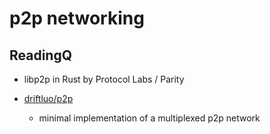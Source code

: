 # p2p networking


## ReadingQ

* libp2p in Rust by Protocol Labs / Parity

* [driftluo/p2p](https://github.com/driftluo/p2p)
    * minimal implementation of a multiplexed p2p network